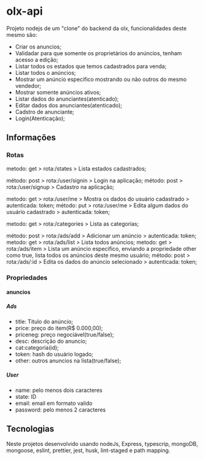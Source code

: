 # olx-api

Projeto nodejs de um "clone" do backend da olx, funcionalidades deste mesmo são:

- Criar os anuncios;
- Validadar para que somente os proprietários do anúncios, tenham acesso a edição;
- Listar todos os estados que temos cadastrados para venda;
- Listar todos o anúncios;
- Mostrar um anúncio especifico mostrando ou não outros do mesmo vendedor;
- Mostrar somente anúncios ativos;
- Listar dados do anunciantes(atenticado);
- Editar dados dos anunciantes(atenticado);
- Cadstro de anunciante;
- Login(Atenticação);

## Informações

### Rotas

metodo: get > rota:/states > Lista estados cadastrados;

método: post > rota:/user/signin > Login na aplicação;
método: post > rota:/user/signup > Cadastro na aplicação;

metodo: get > rota:/user/me > Mostra os dados do usuário cadastrado > autenticada: token;
método: put > rota:/user/me > Edita algum dados do usuário cadastrado > autenticada: token;

metodo: get > rota:/categories > Lista as categorias;

método: post > rota:/ads/add > Adicionar um anúncio > autenticada: token;
metodo: get > rota:/ads/list > Lista todos anúncios;
metodo: get > rota:/ads/item > Lista um anúncio especifico, enviando a propriedade other como true, lista todos os anúncios deste mesmo usuário;
método: post > rota:/ads/:id > Edita os dados do anúncio selecionado > autenticada: token;

### Propriedades

#### anuncios

##### Ads

- title: Titulo do anúncio;
- price: preço do item(R$ 0.000,00);
- priceneg: preço negociável(true/false);
- desc: descrição do anuncio;
- cat:categoria(id);
- token: hash do usuário logado;
- other: outros anuncios na lista(true/false);

##### User

- name: pelo menos dois caracteres
- state: ID
- email: email em formato valido
- password: pelo menos 2 caracteres

## Tecnologias

Neste projetos desenvolvido usando nodeJs, Express, typescrip, mongoDB, mongoose, eslint, prettier, jest, husk, lint-staged e path mapping.
